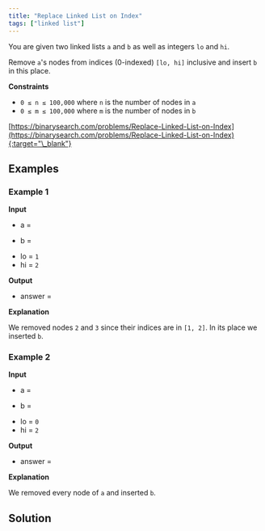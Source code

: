 ```yaml
---
title: "Replace Linked List on Index"
tags: ["linked list"]
---
```


You are given two linked lists `a` and `b` as well as integers `lo` and `hi`.

Remove `a`'s nodes from indices (0-indexed) `[lo, hi]` inclusive and insert `b` in this place.

**Constraints**

- `0 ≤ n ≤ 100,000` where `n` is the number of nodes in `a`
- `0 ≤ m ≤ 100,000` where `m` is the number of nodes in `b`

[https://binarysearch.com/problems/Replace-Linked-List-on-Index](https://binarysearch.com/problems/Replace-Linked-List-on-Index){:target="\_blank"}

<script src="/assets/js/viz/viz.js"></script>
<script src="/assets/js/viz/lite.render.js"></script>

## Examples

### Example 1

**Input**

- a =

<div id="example1A" style="text-align: center"></div>
<script>
  var viz = new Viz();
  
  viz.renderSVGElement("digraph example1A { 0 [label = 1]; 1 [label = 2]; 2 [label = 3]; 3 [label = 4]; 4 [label = 5]; 5 [label = 6]; 0->1->2->3->4->5; rankdir=LR }")
  .then(function(element) {
    document.getElementById("example1A").appendChild(element);
  })
  .catch(error => {
    viz = new Viz();
    console.error(error);
  });
</script>

- b =

<div id="example1B" style="text-align: center"></div>
<script>
  var viz = new Viz();
  
  viz.renderSVGElement("digraph example1B { 0 [label = 10]; 1 [label = 20]; 2 [label = 30]; 0->1->2; rankdir=LR }")
  .then(function(element) {
    document.getElementById("example1B").appendChild(element);
  })
  .catch(error => {
    viz = new Viz();
    console.error(error);
  });
</script>

- lo = `1`
- hi = `2`

**Output**

- answer =

<div id="example1Output" style="text-align: center"></div>
<script>
  var viz = new Viz();
  
  viz.renderSVGElement("digraph example1Output { 0 [label = 1]; 1 [label = 10]; 2 [label = 20]; 3 [label = 30]; 4 [label = 4]; 5 [label = 5]; 6 [label = 6]; 0->1->2->3->4->5->6; rankdir=LR }")
  .then(function(element) {
    document.getElementById("example1Output").appendChild(element);
  })
  .catch(error => {
    viz = new Viz();
    console.error(error);
  });
</script>

**Explanation**

We removed nodes `2` and `3` since their indices are in `[1, 2]`. In its place we inserted `b`.

### Example 2

**Input**

- a =

<div id="example2A" style="text-align: center"></div>
<script>
  var viz = new Viz();
  
  viz.renderSVGElement("digraph example2A { 0 [label = 1]; 1 [label = 2]; 2 [label = 3]; 0->1->2; rankdir=LR }")
  .then(function(element) {
    document.getElementById("example2A").appendChild(element);
  })
  .catch(error => {
    viz = new Viz();
    console.error(error);
  });
</script>

- b =

<div id="example2B" style="text-align: center"></div>
<script>
  var viz = new Viz();
  
  viz.renderSVGElement("digraph example2B { 0 [label = 10]; 1 [label = 20]; 2 [label = 30]; 0->1->2; rankdir=LR }")
  .then(function(element) {
    document.getElementById("example2B").appendChild(element);
  })
  .catch(error => {
    viz = new Viz();
    console.error(error);
  });
</script>

- lo = `0`
- hi = `2`

**Output**

- answer =

<div id="example2Output" style="text-align: center"></div>
<script>
  var viz = new Viz();
  
  viz.renderSVGElement("digraph example2Output { 0 [label = 10]; 1 [label = 20]; 2 [label = 30]; 0->1->2; rankdir=LR }")
  .then(function(element) {
    document.getElementById("example2Output").appendChild(element);
  })
  .catch(error => {
    viz = new Viz();
    console.error(error);
  });
</script>

**Explanation**

We removed every node of `a` and inserted `b`.

## Solution

<script src="https://gist.github.com/yaeba/16da7be5123724fcf6eccc25581cef5a.js?file=Replace-Linked-List-on-Index.cpp"></script>
